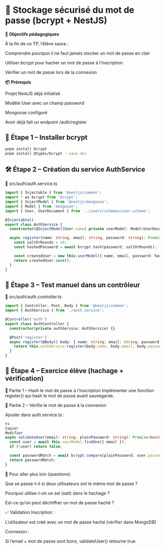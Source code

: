 # 🔐 Stockage sécurisé du mot de passe (bcrypt + NestJS)

**🎯 Objectifs pédagogiques**

À la fin de ce TP, l’élève saura :

Comprendre pourquoi il ne faut jamais stocker un mot de passe en clair

Utiliser bcrypt pour hacher un mot de passe à l’inscription

Vérifier un mot de passe lors de la connexion

**📦 Prérequis**

Projet NestJS déjà initialisé

Modèle User avec un champ password

Mongoose configuré

Avoir déjà fait un endpoint /auth/register

## 🧰 Étape 1 – Installer bcrypt
```bash
pnpm install bcrypt
pnpm install @types/bcrypt --save-dev
```

## 🛠️ Étape 2 – Création du service AuthService

📁 src/auth/auth.service.ts

```typescript
import { Injectable } from '@nestjs/common';
import * as bcrypt from 'bcrypt';
import { InjectModel } from '@nestjs/mongoose';
import { Model } from 'mongoose';
import { User, UserDocument } from '../users/schemas/user.schema';

@Injectable()
export class AuthService {
  constructor(@InjectModel(User.name) private userModel: Model<UserDocument>) {}

  async register(name: string, email: string, password: string): Promise<User> {
    const saltOrRounds = 10;
    const hashedPassword = await bcrypt.hash(password, saltOrRounds);

    const createdUser = new this.userModel({ name, email, password: hashedPassword });
    return createdUser.save();
  }
}
```

## 🧪 Étape 3 – Test manuel dans un contrôleur

📁 src/auth/auth.controller.ts

```typescript
import { Controller, Post, Body } from '@nestjs/common';
import { AuthService } from './auth.service';

@Controller('auth')
export class AuthController {
  constructor(private authService: AuthService) {}

  @Post('register')
  async register(@Body() body: { name: string; email: string; password: string }) {
    return this.authService.register(body.name, body.email, body.password);
  }
}
```

## 🧼 Étape 4 – Exercice élève (hachage + vérification)

🔹 Partie 1 – Hash le mot de passe à l'inscription
Implémenter une fonction register() qui hash le mot de passe avant sauvegarde.

🔹 Partie 2 – Vérifie le mot de passe à la connexion

Ajouter dans auth.service.ts :

```typescript
ts
Copier
Modifier
async validateUser(email: string, plainPassword: string): Promise<boolean> {
  const user = await this.userModel.findOne({ email });
  if (!user) return false;

  const passwordMatch = await bcrypt.compare(plainPassword, user.password);
  return passwordMatch;
}
```

🧠 Pour aller plus loin (questions)

Que se passe-t-il si deux utilisateurs ont le même mot de passe ?

Pourquoi utilise-t-on un sel (salt) dans le hachage ?

Est-ce qu’on peut déchiffrer un mot de passe haché ?

✅ Validation
Inscription :

L’utilisateur est créé avec un mot de passe haché (vérifier dans MongoDB)

Connexion :

Si l’email + mot de passe sont bons, validateUser() retourne true